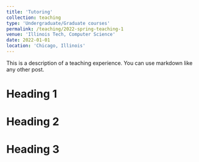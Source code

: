 ```yaml
---
title: 'Tutoring'
collection: teaching
type: 'Undergraduate/Graduate courses'
permalink: /teaching/2022-spring-teaching-1
venue: 'Illinois Tech, Computer Science'
date: 2022-01-01
location: 'Chicago, Illinois'
---
```


This is a description of a teaching experience. You can use markdown like any other post.

# Heading 1

# Heading 2

# Heading 3
